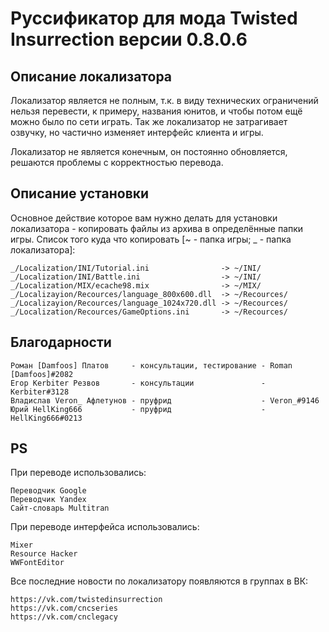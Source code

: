# Руссификатор для мода Twisted Insurrection версии 0.8.0.6

## Описание локализатора
Локализатор является не полным, т.к. в виду технических ограничений нельзя перевести, к примеру, названия юнитов, и чтобы потом ещё можно было по сети играть. Так же локализатор не затрагивает озвучку, но частично изменяет интерфейс клиента и игры.

Локализатор не является конечным, он постоянно обновляется, решаются проблемы с корректностью перевода.

## Описание установки
Основное действие которое вам нужно делать для установки локализатора - копировать файлы из архива в определённые папки игры.
Список того куда что копировать [~ - папка игры; _ - папка локализатора]:
	
	_/Localization/INI/Tutorial.ini                -> ~/INI/
	_/Localization/INI/Battle.ini                  -> ~/INI/
	_/Localization/MIX/ecache98.mix                -> ~/MIX/
	_/Localizayion/Recources/language_800x600.dll  -> ~/Recources/
	_/Localizayion/Recources/language_1024x720.dll -> ~/Recources/
	_/Localization/Recources/GameOptions.ini       -> ~/Recources/

## Благодарности

	Роман [Damfoos] Платов     - консультации, тестирование - Roman [Damfoos]#2082
	Егор Kerbiter Резвов       - консультации               - Kerbiter#3128
	Владислав Veron_ Афлетунов - пруфрид                    - Veron_#9146
	Юрий HellKing666           - пруфрид                    - HellKing666#0213


## PS
При переводе использовались:

	Переводчик Google
	Переводчик Yandex
	Сайт-словарь Multitran

При переводе интерфейса использовались:

	Mixer
	Resource Hacker
	WWFontEditor

Все последние новости по локализатору появляются в группах в ВК:

	https://vk.com/twistedinsurrection
	https://vk.com/cncseries
	https://vk.com/cnclegacy
